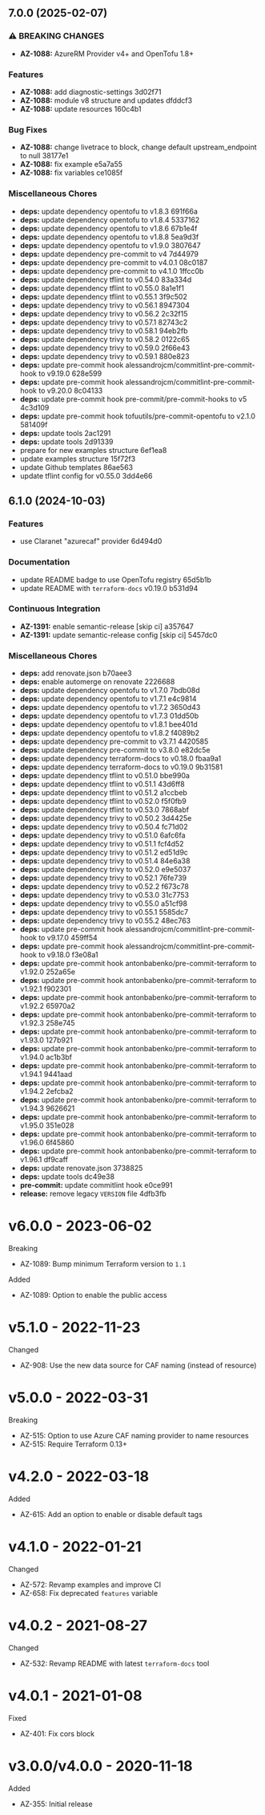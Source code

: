 ## 7.0.0 (2025-02-07)

### ⚠ BREAKING CHANGES

* **AZ-1088:** AzureRM Provider v4+ and OpenTofu 1.8+

### Features

* **AZ-1088:** add diagnostic-settings 3d02f71
* **AZ-1088:** module v8 structure and updates dfddcf3
* **AZ-1088:** update resources 160c4b1

### Bug Fixes

* **AZ-1088:** change livetrace to block, change default upstream_endpoint to null 38177e1
* **AZ-1088:** fix example e5a7a55
* **AZ-1088:** fix variables ce1085f

### Miscellaneous Chores

* **deps:** update dependency opentofu to v1.8.3 691f66a
* **deps:** update dependency opentofu to v1.8.4 5337162
* **deps:** update dependency opentofu to v1.8.6 67b1e4f
* **deps:** update dependency opentofu to v1.8.8 5ea9d3f
* **deps:** update dependency opentofu to v1.9.0 3807647
* **deps:** update dependency pre-commit to v4 7d44979
* **deps:** update dependency pre-commit to v4.0.1 08c0187
* **deps:** update dependency pre-commit to v4.1.0 1ffcc0b
* **deps:** update dependency tflint to v0.54.0 83a334d
* **deps:** update dependency tflint to v0.55.0 8a1e1f1
* **deps:** update dependency tflint to v0.55.1 3f9c502
* **deps:** update dependency trivy to v0.56.1 8947304
* **deps:** update dependency trivy to v0.56.2 2c32f15
* **deps:** update dependency trivy to v0.57.1 82743c2
* **deps:** update dependency trivy to v0.58.1 94eb2fb
* **deps:** update dependency trivy to v0.58.2 0122c65
* **deps:** update dependency trivy to v0.59.0 2f66e43
* **deps:** update dependency trivy to v0.59.1 880e823
* **deps:** update pre-commit hook alessandrojcm/commitlint-pre-commit-hook to v9.19.0 628e599
* **deps:** update pre-commit hook alessandrojcm/commitlint-pre-commit-hook to v9.20.0 8c04133
* **deps:** update pre-commit hook pre-commit/pre-commit-hooks to v5 4c3d109
* **deps:** update pre-commit hook tofuutils/pre-commit-opentofu to v2.1.0 581409f
* **deps:** update tools 2ac1291
* **deps:** update tools 2d91339
* prepare for new examples structure 6ef1ea8
* update examples structure 15f72f3
* update Github templates 86ae563
* update tflint config for v0.55.0 3dd4e66

## 6.1.0 (2024-10-03)

### Features

* use Claranet "azurecaf" provider 6d494d0

### Documentation

* update README badge to use OpenTofu registry 65d5b1b
* update README with `terraform-docs` v0.19.0 b531d94

### Continuous Integration

* **AZ-1391:** enable semantic-release [skip ci] a357647
* **AZ-1391:** update semantic-release config [skip ci] 5457dc0

### Miscellaneous Chores

* **deps:** add renovate.json b70aee3
* **deps:** enable automerge on renovate 2226688
* **deps:** update dependency opentofu to v1.7.0 7bdb08d
* **deps:** update dependency opentofu to v1.7.1 e4c9814
* **deps:** update dependency opentofu to v1.7.2 3650d43
* **deps:** update dependency opentofu to v1.7.3 01dd50b
* **deps:** update dependency opentofu to v1.8.1 bee401d
* **deps:** update dependency opentofu to v1.8.2 f4089b2
* **deps:** update dependency pre-commit to v3.7.1 4420585
* **deps:** update dependency pre-commit to v3.8.0 e82dc5e
* **deps:** update dependency terraform-docs to v0.18.0 fbaa9a1
* **deps:** update dependency terraform-docs to v0.19.0 9b31581
* **deps:** update dependency tflint to v0.51.0 bbe990a
* **deps:** update dependency tflint to v0.51.1 43d6ff8
* **deps:** update dependency tflint to v0.51.2 a1ccbeb
* **deps:** update dependency tflint to v0.52.0 f5f0fb9
* **deps:** update dependency tflint to v0.53.0 7868abf
* **deps:** update dependency trivy to v0.50.2 3d4425e
* **deps:** update dependency trivy to v0.50.4 fc71d02
* **deps:** update dependency trivy to v0.51.0 6afc6fa
* **deps:** update dependency trivy to v0.51.1 fcf4d52
* **deps:** update dependency trivy to v0.51.2 ed51d9c
* **deps:** update dependency trivy to v0.51.4 84e6a38
* **deps:** update dependency trivy to v0.52.0 e9e5037
* **deps:** update dependency trivy to v0.52.1 76fe739
* **deps:** update dependency trivy to v0.52.2 f673c78
* **deps:** update dependency trivy to v0.53.0 31c7753
* **deps:** update dependency trivy to v0.55.0 a51cf98
* **deps:** update dependency trivy to v0.55.1 5585dc7
* **deps:** update dependency trivy to v0.55.2 48ec763
* **deps:** update pre-commit hook alessandrojcm/commitlint-pre-commit-hook to v9.17.0 459ff54
* **deps:** update pre-commit hook alessandrojcm/commitlint-pre-commit-hook to v9.18.0 f3e08a1
* **deps:** update pre-commit hook antonbabenko/pre-commit-terraform to v1.92.0 252a65e
* **deps:** update pre-commit hook antonbabenko/pre-commit-terraform to v1.92.1 f902301
* **deps:** update pre-commit hook antonbabenko/pre-commit-terraform to v1.92.2 65970a2
* **deps:** update pre-commit hook antonbabenko/pre-commit-terraform to v1.92.3 258e745
* **deps:** update pre-commit hook antonbabenko/pre-commit-terraform to v1.93.0 127b921
* **deps:** update pre-commit hook antonbabenko/pre-commit-terraform to v1.94.0 ac1b3bf
* **deps:** update pre-commit hook antonbabenko/pre-commit-terraform to v1.94.1 9441aad
* **deps:** update pre-commit hook antonbabenko/pre-commit-terraform to v1.94.2 2efcba2
* **deps:** update pre-commit hook antonbabenko/pre-commit-terraform to v1.94.3 9626621
* **deps:** update pre-commit hook antonbabenko/pre-commit-terraform to v1.95.0 351e028
* **deps:** update pre-commit hook antonbabenko/pre-commit-terraform to v1.96.0 6f45860
* **deps:** update pre-commit hook antonbabenko/pre-commit-terraform to v1.96.1 df9caff
* **deps:** update renovate.json 3738825
* **deps:** update tools dc49e38
* **pre-commit:** update commitlint hook e0ce991
* **release:** remove legacy `VERSION` file 4dfb3fb

# v6.0.0 - 2023-06-02

Breaking
  * AZ-1089: Bump minimum Terraform version to `1.1`

Added
  * AZ-1089: Option to enable the public access

# v5.1.0 - 2022-11-23

Changed
  * AZ-908: Use the new data source for CAF naming (instead of resource)

# v5.0.0 - 2022-03-31

Breaking
  * AZ-515: Option to use Azure CAF naming provider to name resources
  * AZ-515: Require Terraform 0.13+

# v4.2.0 - 2022-03-18

Added
  * AZ-615: Add an option to enable or disable default tags

# v4.1.0 - 2022-01-21

Changed
  * AZ-572: Revamp examples and improve CI
  * AZ-658: Fix deprecated `features` variable

# v4.0.2 - 2021-08-27

Changed
  * AZ-532: Revamp README with latest `terraform-docs` tool

# v4.0.1 - 2021-01-08

Fixed
  * AZ-401: Fix cors block

# v3.0.0/v4.0.0 - 2020-11-18

Added
  * AZ-355: Initial release
